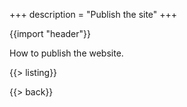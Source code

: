 +++
description = "Publish the site"
+++

{{import "header"}}

How to publish the website.

{{> listing}}

{{> back}}
